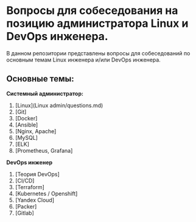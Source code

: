 # Вопросы для собеседования на позицию администратора Linux и DevOps инженера.

В данном репозитории представлены вопросы для собеседований по основным темам Linux инженера и/или DevOps инженера.

## Основные темы:
**Системный администратор:** 
1. [Linux](Linux admin/questions.md)
2. [Git]
3. [Docker]
4. [Ansible]
5. [Nginx, Apache]
6. [MySQL]
7. [ELK]
8. [Prometheus, Grafana]

**DevOps инженер**
1. [Теория DevOps]
2. [CI/CD]
3. [Terraform]
4. [Kubernetes / Openshift]
5. [Yandex Cloud]
6. [Packer]
7. [Gitlab]


